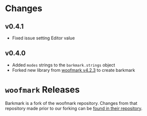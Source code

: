 # Changes

## v0.4.1

 * Fixed issue setting Editor value

## v0.4.0

 * Added `modes` strings to the `barkmark.strings` object
 * Forked new library from [woofmark v4.2.3][1] to create barkmark

# `woofmark` Releases

Barkmark is a fork of the woofmark repository. Changes from that repository made prior to our forking can be [found in their repository][1].

 [1]: https://github.com/bevacqua/woofmark/blob/v4.2.3
 [2]: https://github.com/bevacqua/woofmark/blob/v4.2.3/changelog.markdown
